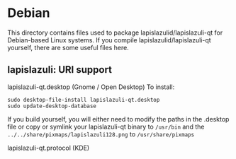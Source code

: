 
Debian
====================
This directory contains files used to package lapislazulid/lapislazuli-qt
for Debian-based Linux systems. If you compile lapislazulid/lapislazuli-qt yourself, there are some useful files here.

## lapislazuli: URI support ##


lapislazuli-qt.desktop  (Gnome / Open Desktop)
To install:

	sudo desktop-file-install lapislazuli-qt.desktop
	sudo update-desktop-database

If you build yourself, you will either need to modify the paths in
the .desktop file or copy or symlink your lapislazuli-qt binary to `/usr/bin`
and the `../../share/pixmaps/lapislazuli128.png` to `/usr/share/pixmaps`

lapislazuli-qt.protocol (KDE)

